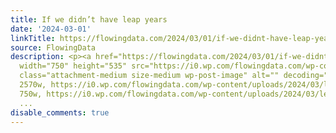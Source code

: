 ```yaml
---
title: If we didn’t have leap years
date: '2024-03-01'
linkTitle: https://flowingdata.com/2024/03/01/if-we-didnt-have-leap-years/
source: FlowingData
description: <p><a href="https://flowingdata.com/2024/03/01/if-we-didnt-have-leap-years/"><img
  width="750" height="535" src="https://i0.wp.com/flowingdata.com/wp-content/uploads/2024/03/leap-years.png?fit=750%2C535&amp;ssl=1"
  class="attachment-medium size-medium wp-post-image" alt="" decoding="async" srcset="https://i0.wp.com/flowingdata.com/wp-content/uploads/2024/03/leap-years.png?w=2570&amp;ssl=1
  2570w, https://i0.wp.com/flowingdata.com/wp-content/uploads/2024/03/leap-years.png?resize=750%2C535&amp;ssl=1
  750w, https://i0.wp.com/flowingdata.com/wp-content/uploads/2024/03/leap-years.png?resize=1090%2C777&
  ...
disable_comments: true
---
```

<p><a href="https://flowingdata.com/2024/03/01/if-we-didnt-have-leap-years/"><img width="750" height="535" src="https://i0.wp.com/flowingdata.com/wp-content/uploads/2024/03/leap-years.png?fit=750%2C535&amp;ssl=1" class="attachment-medium size-medium wp-post-image" alt="" decoding="async" srcset="https://i0.wp.com/flowingdata.com/wp-content/uploads/2024/03/leap-years.png?w=2570&amp;ssl=1 2570w, https://i0.wp.com/flowingdata.com/wp-content/uploads/2024/03/leap-years.png?resize=750%2C535&amp;ssl=1 750w, https://i0.wp.com/flowingdata.com/wp-content/uploads/2024/03/leap-years.png?resize=1090%2C777& ...